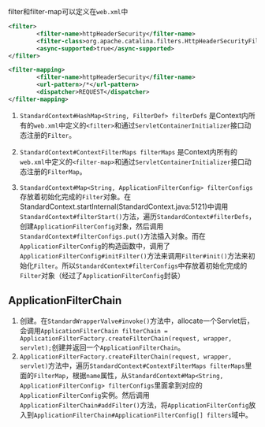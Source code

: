 filter和filter-map可以定义在`web.xml`中
```xml
<filter>
        <filter-name>httpHeaderSecurity</filter-name>
        <filter-class>org.apache.catalina.filters.HttpHeaderSecurityFilter</filter-class>
        <async-supported>true</async-supported>
</filter>

<filter-mapping>
        <filter-name>httpHeaderSecurity</filter-name>
        <url-pattern>/*</url-pattern>
        <dispatcher>REQUEST</dispatcher>
</filter-mapping>
```
1. `StandardContext#HashMap<String, FilterDef> filterDefs` 是Context内所有的`web.xml`中定义的`<filter>`和通过`ServletContainerInitializer`接口动态注册的`Filter`。
        
2. `StandardContext#ContextFilterMaps filterMaps` 是Context内所有的`web.xml`中定义的`<filter-map>`和通过`ServletContainerInitializer`接口动态注册的`FilterMap`。

3. `StandardContext#Map<String, ApplicationFilterConfig> filterConfigs` 存放着初始化完成的`Filter`对象。在StandardContext.startInternal(StandardContext.java:5121)中调用`StandardContext#filterStart()`方法，遍历`StandardContext#filterDefs`，创建`ApplicationFilterConfig`对象，然后调用`StandardContext#filterConfigs.put()`方法插入对象。而在`ApplicationFilterConfig`的构造函数中，调用了`ApplicationFilterConfig#initFilter()`方法来调用`Filter#init()`方法来初始化`Filter`。所以`StandardContext#filterConfigs`中存放着初始化完成的`Filter`对象（经过了`ApplicationFilterConfig`封装）

## ApplicationFilterChain
1. 创建。在`StandardWrapperValve#invoke()`方法中，allocate一个Servlet后，会调用`ApplicationFilterChain filterChain = ApplicationFilterFactory.createFilterChain(request, wrapper, servlet);`创建并返回一个`ApplicationFilterChain`。
2. `ApplicationFilterFactory.createFilterChain(request, wrapper, servlet)`方法中，遍历`StandardContext#ContextFilterMaps filterMaps`里面的`FilterMap`，根据`name`属性，从`StandardContext#Map<String, ApplicationFilterConfig> filterConfigs`里面拿到对应的`ApplicationFilterConfig`实例。然后调用`ApplicationFilterChain#addFilter()`方法，将`ApplicationFilterConfig`放入到`ApplicationFilterChain#ApplicationFilterConfig[] filters`域中。
